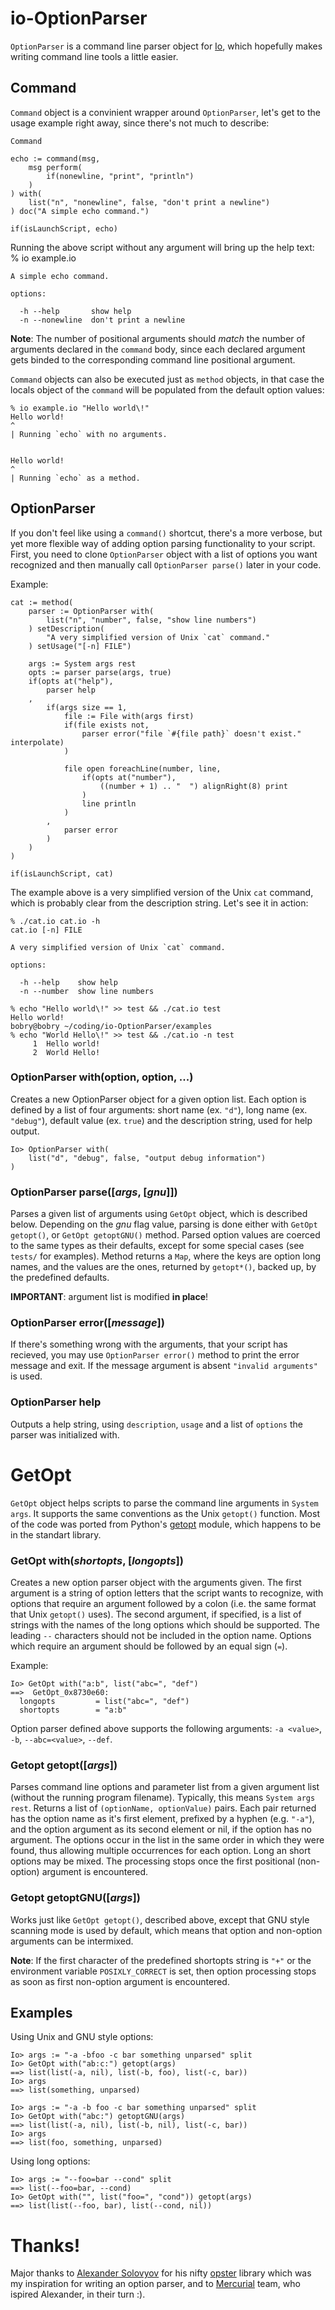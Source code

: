 io-OptionParser
===============

`OptionParser` is a command line parser object for [Io](http://iolanguage.com), which 
hopefully makes writing command line tools a little easier.

Command
-------
`Command` object is a convinient wrapper around `OptionParser`, let's get to the usage 
example right away, since there's not much to describe:

    Command

    echo := command(msg,
        msg perform(
            if(nonewline, "print", "println")
        )
    ) with(
        list("n", "nonewline", false, "don't print a newline")
    ) doc("A simple echo command.")

    if(isLaunchScript, echo)

Running the above script without any argument will bring up the help text:
    % io example.io

    A simple echo command.

    options:

      -h --help       show help
      -n --nonewline  don't print a newline

__Note__: The number of positional arguments should *match* the number of arguments 
declared in the `command` body, since each declared argument gets binded to the corresponding 
command line positional argument.

`Command` objects can also be executed just as `method` objects, in that case the locals object 
of the `command` will be populated from the default option values:

    % io example.io "Hello world\!"
    Hello world!
    ^
    | Running `echo` with no arguments.


    Hello world!
    ^
    | Running `echo` as a method.


OptionParser
------------

If you don't feel like using a `command()` shortcut, there's a more verbose, but yet more flexible
way of adding option parsing functionality to your script. First, you need to clone `OptionParser` 
object with a list of options you want recognized and then manually call `OptionParser parse()` 
later in your code.

Example:

    cat := method(
        parser := OptionParser with(
            list("n", "number", false, "show line numbers")
        ) setDescription(
            "A very simplified version of Unix `cat` command."
        ) setUsage("[-n] FILE")            

        args := System args rest
        opts := parser parse(args, true)
        if(opts at("help"),
            parser help
        ,
            if(args size == 1,
                file := File with(args first)
                if(file exists not,
                    parser error("file `#{file path}` doesn't exist." interpolate)
                )

                file open foreachLine(number, line,
                    if(opts at("number"),
                        ((number + 1) .. "  ") alignRight(8) print
                    )
                    line println
                )
            ,
                parser error
            )
        )
    )

    if(isLaunchScript, cat)

The example above is a very simplified version of the Unix `cat` command, which is probably clear from the description string. Let's see it in action:

    % ./cat.io cat.io -h
    cat.io [-n] FILE
    
    A very simplified version of Unix `cat` command.

    options:

      -h --help    show help
      -n --number  show line numbers
      
    % echo "Hello world\!" >> test && ./cat.io test 
    Hello world!
    bobry@bobry ~/coding/io-OptionParser/examples
    % echo "World Hello\!" >> test && ./cat.io -n test        
         1  Hello world!
         2  World Hello!

### OptionParser with(option, option, ...) ###
Creates a new OptionParser object for a given option list. Each option is defined by a 
list of four arguments: short name (ex. `"d"`), long name (ex. `"debug"`), default value 
(ex. `true`) and the description string, used for help output.

    Io> OptionParser with(
        list("d", "debug", false, "output debug information")
    )

### OptionParser parse([*args*, [*gnu*]]) ###
Parses a given list of arguments using `GetOpt` object, which is described below. 
Depending on the *gnu* flag value, parsing is done either with `GetOpt getopt()`,
or `GetOpt getoptGNU()` method. Parsed option values are coerced to the same types as
their defaults, except for some special cases (see `tests/` for examples). Method returns 
a `Map`, where the keys are option long names, and the values are the ones, returned by
`getopt*()`, backed up, by the predefined defaults.

__IMPORTANT__: argument list is modified __in place__! 

### OptionParser error([*message*]) ###
If there's something wrong with the arguments, that your script has recieved, you may 
use `OptionParser error()` method to print the error message and exit. If the message
argument is absent `"invalid arguments"` is used.

### OptionParser help ###
Outputs a help string, using `description`, `usage` and a list of `options` the parser
was initialized with.


GetOpt
======

`GetOpt` object helps scripts to parse the command line arguments in `System args`. It supports 
the same conventions as the Unix `getopt()` function. Most of the code was ported from Python's 
[getopt](http://docs.python.org/library/getopt.html) module, which happens to be in the standart
library. 

### GetOpt with(*shortopts*, [*longopts*]) ###

Creates a new option parser object with the arguments given. The first argument is a string of 
option letters that the script wants to recognize, with options that require an argument followed 
by a colon (i.e. the same format that Unix `getopt()` uses). The second argument, if specified, 
is a list of strings with the names of the long options which should be supported. The leading 
`--` characters should not be included in the option name. Options which require an argument 
should be followed by an equal sign (`=`).

Example:

    Io> GetOpt with("a:b", list("abc=", "def")
    ==>  GetOpt_0x8730e60:
      longopts         = list("abc=", "def")
      shortopts        = "a:b"

Option parser defined above supports the following arguments:
`-a <value>`, `-b`, `--abc=<value>`, `--def`.

### Getopt getopt([*args*]) ###

Parses command line options and parameter list from a given argument list (without the running 
program filename). Typically, this means `System args rest`. Returns a list of `(optionName, optionValue)` 
pairs. Each pair returned has the option name as it's first element, prefixed by a hyphen 
(e.g. `"-a"`), and the option argument as its second element or nil, if the option has no argument. 
The options occur in the list in the same order in which they were found, thus allowing multiple 
occurrences for each option. Long an short options may be mixed. The processing stops once the 
first positional (non-option) argument is encountered.

### Getopt getoptGNU([*args*]) ###

Works just like `GetOpt getopt()`, described above,  except that GNU style scanning mode is used 
by default, which means that option and non-option arguments can be intermixed.

__Note__: If the first character of the predefined shortopts string is `"+"` or the environment 
variable `POSIXLY_CORRECT` is set, then option processing stops as soon as first non-option 
argument is encountered.

Examples
--------

Using Unix and GNU style options:

    Io> args := "-a -bfoo -c bar something unparsed" split
    Io> GetOpt with("ab:c:") getopt(args)
    ==> list(list(-a, nil), list(-b, foo), list(-c, bar))
    Io> args
    ==> list(something, unparsed)

    Io> args := "-a -b foo -c bar something unparsed" split
    Io> GetOpt with("abc:") getoptGNU(args)
    ==> list(list(-a, nil), list(-b, nil), list(-c, bar))
    Io> args
    ==> list(foo, something, unparsed)
    
Using long options:

    Io> args := "--foo=bar --cond" split
    ==> list(--foo=bar, --cond)
    Io> GetOpt with("", list("foo=", "cond")) getopt(args)
    ==> list(list(--foo, bar), list(--cond, nil))


Thanks!
======

Major thanks to [Alexander Solovyov](http://piranha.org.ua/en/) for his nifty [opster](http://pypi.python.org/pypi/opster/0.9.9) library which was my inspiration for writing an option parser, and to [Mercurial](http://mercurial.selenic.com/) team, who ispired Alexander, in their turn :).
